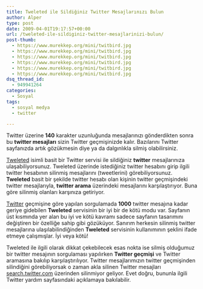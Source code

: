 ```yaml
---
title: Tweleted ile Sildiğiniz Twitter Mesajlarınızı Bulun
author: Alper
type: post
date: 2009-04-01T19:17:57+00:00
url: /tweleted-ile-sildiginiz-twitter-mesajlarinizi-bulun/
post-thumb:
  - https://www.murekkep.org/mini/twitbird.jpg
  - https://www.murekkep.org/mini/twitbird.jpg
  - https://www.murekkep.org/mini/twitbird.jpg
  - https://www.murekkep.org/mini/twitbird.jpg
  - https://www.murekkep.org/mini/twitbird.jpg
  - https://www.murekkep.org/mini/twitbird.jpg
dsq_thread_id:
  - 949941264
categories:
  - Sosyal
tags:
  - sosyal medya
  - twitter

---
```

Twitter üzerine **140** karakter uzunluğunda mesajlarınızı gönderdikten sonra bu **twitter mesajları** sizin Twitter geçmişinizde kalır. Bazılarını Twitter sayfanızda artık gözükmesin diye ya da dalgınlıkla silmiş olabilirsiniz. 

[Tweleted][1] isimli basit bir Twitter servisi ile sildiğiniz **twitter** mesajlarınıza ulaşabiliyorsunuz. Tweleted üzerinde istediğiniz twitter hesabını girip ilgili twitter hesabının silinmiş mesajlarını (tweetlerini) görebiliyorsunuz. **Tweleted** basit bir şekilde twitter hesabı olan kişinin twitter geçmişindeki twitter mesajlarıyla, **twitter arama** üzerindeki mesajlarını karşılaştırıyor. Buna göre silinmiş olanları karşınıza getiriyor. <!--more-->

[Twitter][2] geçmişine göre yapılan sorgulamada **1000** twitter mesajına kadar geriye gidebilen **Tweleted** servisinin bir iyi bir de kötü modu var. Sayfanın üst kısmında yer alan bu iyi ve kötü kavramı sadece sayfanın tasarımını değiştiren bir özelliğe sahip gibi gözüküyor. Sanırım herkesin silinmiş twitter mesajlarına ulaşılabilindiğinden **Tweleted** servisinin kullanımının şeklini ifade etmeye çalışmışlar. İyi veya kötü!

Tweleted ile ilgili olarak dikkat çekebilecek esas nokta ise silmiş olduğumuz bir twitter mesajının sorgulaması yapılırken **Twitter geçmişi** ve Twitter aramasına bakılıp karşılaştırılıyor. Twitter mesajlarımızın twitter geçmişinden silindiğini görebiliyorsak o zaman akla silinen Twitter mesajları [search.twitter.com][3] üzerinden silinmiyor geliyor. Evet doğru, bununla ilgili Twitter yardım sayfasındaki açıklamaya bakılabilir.

 [1]: http://tweleted.com/
 [2]: http://twitter.com
 [3]: http://search.twitter.com